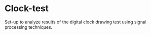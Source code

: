 # Clock-test

Set-up to analyze results of the digital clock drawing test using signal processing techniques.
